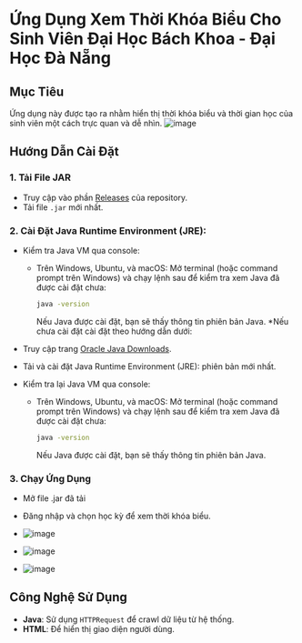 # Ứng Dụng Xem Thời Khóa Biểu Cho Sinh Viên Đại Học Bách Khoa - Đại Học Đà Nẵng

## Mục Tiêu

Ứng dụng này được tạo ra nhằm hiển thị thời khóa biểu và thời gian học của sinh viên một cách trực quan và dễ nhìn.
![image](https://github.com/user-attachments/assets/823026b3-b3f4-4a42-9ee3-e18296df34f5)


## Hướng Dẫn Cài Đặt

### 1. Tải File JAR

* Truy cập vào phần [Releases](<https://github.com/Chinh-de/DUT_SChedule/releases/tag/v0.1>) của repository.
* Tải file `.jar` mới nhất.

### 2. Cài Đặt Java Runtime Environment (JRE):
* Kiểm tra Java VM qua console:

    * Trên Windows, Ubuntu, và macOS:
        Mở terminal (hoặc command prompt trên Windows) và chạy lệnh sau để kiểm tra xem Java đã được cài đặt chưa:

        ```bash
        java -version
        ```

        Nếu Java được cài đặt, bạn sẽ thấy thông tin phiên bản Java.
*Nếu chưa cài đặt cài đặt theo hướng dẫn dưới:
* Truy cập trang [Oracle Java Downloads](<https://www.java.com/download/>).
* Tải và cài đặt Java Runtime Environment (JRE): phiên bản mới nhất.
* Kiểm tra lại Java VM qua console:

    * Trên Windows, Ubuntu, và macOS:
        Mở terminal (hoặc command prompt trên Windows) và chạy lệnh sau để kiểm tra xem Java đã được cài đặt chưa:

        ```bash
        java -version
        ```

        Nếu Java được cài đặt, bạn sẽ thấy thông tin phiên bản Java.

### 3. Chạy Ứng Dụng

* Mở file .jar đã tải

* Đăng nhập và chọn học kỳ để xem thời khóa biểu.
* ![image](https://github.com/user-attachments/assets/f05aab74-7329-42c4-8d5d-9efa98bd5c4f)
* ![image](https://github.com/user-attachments/assets/737a87c6-bdff-450b-a59a-fd96d4176705)
* ![image](https://github.com/user-attachments/assets/70028535-dbce-4b73-9827-e896ff15aaa4)


## Công Nghệ Sử Dụng

* **Java**: Sử dụng `HTTPRequest` để crawl dữ liệu từ hệ thống.
* **HTML**: Để hiển thị giao diện người dùng.

